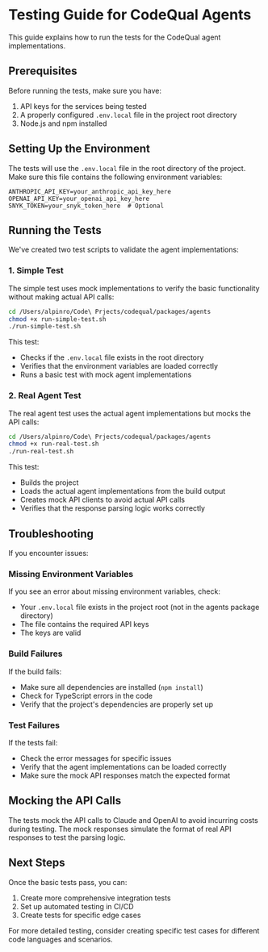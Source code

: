 # Testing Guide for CodeQual Agents

This guide explains how to run the tests for the CodeQual agent implementations.

## Prerequisites

Before running the tests, make sure you have:

1. API keys for the services being tested
2. A properly configured `.env.local` file in the project root directory
3. Node.js and npm installed

## Setting Up the Environment

The tests will use the `.env.local` file in the root directory of the project. Make sure this file contains the following environment variables:

```
ANTHROPIC_API_KEY=your_anthropic_api_key_here
OPENAI_API_KEY=your_openai_api_key_here
SNYK_TOKEN=your_snyk_token_here  # Optional
```

## Running the Tests

We've created two test scripts to validate the agent implementations:

### 1. Simple Test

The simple test uses mock implementations to verify the basic functionality without making actual API calls:

```bash
cd /Users/alpinro/Code\ Prjects/codequal/packages/agents
chmod +x run-simple-test.sh
./run-simple-test.sh
```

This test:
- Checks if the `.env.local` file exists in the root directory
- Verifies that the environment variables are loaded correctly
- Runs a basic test with mock agent implementations

### 2. Real Agent Test

The real agent test uses the actual agent implementations but mocks the API calls:

```bash
cd /Users/alpinro/Code\ Prjects/codequal/packages/agents
chmod +x run-real-test.sh
./run-real-test.sh
```

This test:
- Builds the project
- Loads the actual agent implementations from the build output
- Creates mock API clients to avoid actual API calls
- Verifies that the response parsing logic works correctly

## Troubleshooting

If you encounter issues:

### Missing Environment Variables

If you see an error about missing environment variables, check:
- Your `.env.local` file exists in the project root (not in the agents package directory)
- The file contains the required API keys
- The keys are valid

### Build Failures

If the build fails:
- Make sure all dependencies are installed (`npm install`)
- Check for TypeScript errors in the code
- Verify that the project's dependencies are properly set up

### Test Failures

If the tests fail:
- Check the error messages for specific issues
- Verify that the agent implementations can be loaded correctly
- Make sure the mock API responses match the expected format

## Mocking the API Calls

The tests mock the API calls to Claude and OpenAI to avoid incurring costs during testing. The mock responses simulate the format of real API responses to test the parsing logic.

## Next Steps

Once the basic tests pass, you can:
1. Create more comprehensive integration tests
2. Set up automated testing in CI/CD
3. Create tests for specific edge cases

For more detailed testing, consider creating specific test cases for different code languages and scenarios.
